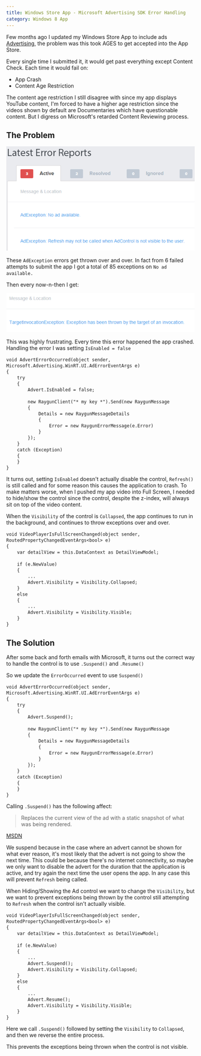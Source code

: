 ```yaml
---
title: Windows Store App - Microsoft Advertising SDK Error Handling
category: Windows 8 App
---
```


Few months ago I updated my Windows Store App to include ads [Advertising](/2013/02/windows-store-app-adding-advertising), the problem was this took AGES to get accepted into the App Store.

Every single time I submitted it, it would get past everything except Content Check. Each time it would fail on:

 - App Crash
 - Content Age Restriction

The content age restriction I still disagree with since my app displays YouTube content, I'm forced to have a higher age restriction since the videos shown by default are Documentaries which have questionable content. But I digress on Microsoft's retarded Content Reviewing process. 

<!--excerpt-->

## The Problem

![](/images/windows-store-ad-error-handling-1.png)

These `AdException` errors get thrown over and over. In fact from 6  failed attempts to submit the app I got a total of 85 exceptions on `No ad available.`

Then every now-n-then I get:

![](/images/windows-store-ad-error-handling-2.png)

This was highly frustrating. Every time this error happened the app crashed. Handling the error I was setting `IsEnabled = false`

	void AdvertErrorOccurred(object sender, Microsoft.Advertising.WinRT.UI.AdErrorEventArgs e)
	{
	    try
	    {
	        Advert.IsEnabled = false;
	
	        new RaygunClient("* my key *").Send(new RaygunMessage
	        {
	            Details = new RaygunMessageDetails
	            {
	                Error = new RaygunErrorMessage(e.Error)
	            }
	        });
	    }
	    catch (Exception)
	    {
	    }
	}

It turns out, setting `IsEnabled` doesn't actually disable the control, `Refresh()` is still called and for some reason this causes the application to crash. To make matters worse, when I pushed my app video into Full Screen, I needed to hide/show the control since the control, despite the z-index, will always sit on top of the video content. 

When the `Visibility` of the control is `Collapsed`, the app continues to run in the background, and continues to throw exceptions over and over.

	void VideoPlayerIsFullScreenChanged(object sender, RoutedPropertyChangedEventArgs<bool> e)
	{
	    var detailView = this.DataContext as DetailViewModel;
	
	    if (e.NewValue)
	    {
	        ...
	        Advert.Visibility = Visibility.Collapsed;
	    }
	    else
	    {
	        ...
	        Advert.Visibility = Visibility.Visible;
	    }
	}

## The Solution

After some back and forth emails with Microsoft, it turns out the correct way to handle the control is to use `.Suspend()` and `.Resume()`

So we update the `ErrorOccurred` event to use `Suspend()`

	void AdvertErrorOccurred(object sender, Microsoft.Advertising.WinRT.UI.AdErrorEventArgs e)
	{
	    try
	    {
	        Advert.Suspend();
	
	        new RaygunClient("* my key *").Send(new RaygunMessage
	        {
	            Details = new RaygunMessageDetails
	            {
	                Error = new RaygunErrorMessage(e.Error)
	            }
	        });
	    }
	    catch (Exception)
	    {
	    }
	}

Calling `.Suspend()` has the following affect:

> Replaces the current view of the ad with a static snapshot of what was being rendered.

[MSDN](http://msdn.microsoft.com/en-us/library/advertising-windows-sdk-api-reference-adcontrol-methods-suspend(v=msads.10).aspx)

We suspend because in the case where an advert cannot be shown for what ever reason, it's most likely that the advert is not going to show the next time. This could be because there's no internet connectivity, so maybe we only want to disable the advert for the duration that the application is active, and try again the next time the user opens the app. In any case this will prevent `Refresh` being called.

When Hiding/Showing the Ad control we want to change the `Visibility`, but we want to prevent exceptions being thrown by the control still attempting to `Refresh` when the control isn't actually visible.

	void VideoPlayerIsFullScreenChanged(object sender, RoutedPropertyChangedEventArgs<bool> e)
	{
	    var detailView = this.DataContext as DetailViewModel;
	
	    if (e.NewValue)
	    {
	        ...
	        Advert.Suspend();
	        Advert.Visibility = Visibility.Collapsed;
	    }
	    else
	    {
			...
	        Advert.Resume();
	        Advert.Visibility = Visibility.Visible;
	    }
	}

Here we call `.Suspend()` followed by setting the `Visibility` to `Collapsed`, and then we reverse the entire process.

This prevents the exceptions being thrown when the control is not visible. 